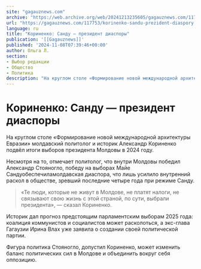 ```yaml
---
site: "gagauznews.com"
archive: "https://web.archive.org/web/20241213235605/gagauznews.com/117753/korinenko-sandu-prezident-diaspory.html"
url: "https://gagauznews.com/117753/korinenko-sandu-prezident-diaspory.html"
language: ru
title: "Кориненко: Санду — президент диаспоры"
publication: '[[Gagauznews]]'
published: '2024-11-08T07:39:46+00:00'
author: Ольга Л.
section:
- Выбор редакции
- Общество
- Политика
description: "На круглом столе «Формирование новой международной архитектуры Евразии» молдавский политолог и историк Александр Кориненко подвёл итоги выборов президента Молдовы в 2024 году. Несмотря на то, отмечает политолог, что внутри Молдовы победил Александр Стояногло, победу на выборах Майе Санду обеспечила молдавская диаспора, что лишь усилило внутренний раскол в обществе, зревший последние четыре года при режиме Санду. «Те люди, которые не живут в Молдове, не платят налоги, не связывают свою жизнь с этой страной, по сути, выбрали президента», — сказал Кориненко. Историк дал прогноз предстоящим парламентским выборам 2025 года: коалиция коммунистов и социалистов может расколоться, а экс-глава Гагаузии Ирина Влах уже заявила […]"
---
```


# Кориненко: Санду — президент диаспоры

На круглом столе «Формирование новой международной архитектуры Евразии» молдавский политолог и историк Александр Кориненко подвёл итоги выборов президента Молдовы в 2024 году.

Несмотря на то, отмечает политолог, что внутри Молдовы победил Александр Стояногло, победу на выборах Майе Сандуобеспечиламолдавская диаспора, что лишь усилило внутренний раскол в обществе, зревший последние четыре года при режиме Санду.

> «Те люди, которые не живут в Молдове, не платят налоги, не связывают свою жизнь с этой страной, по сути, выбрали президента», — сказал Кориненко.

Историк дал прогноз предстоящим парламентским выборам 2025 года: коалиция коммунистов и социалистов может расколоться, а экс-глава Гагаузии Ирина Влах уже заявила о создании своей политической партии.

Фигура политика Стояногло, допустил Кориненко, может изменить баланс политических сил в Молдове и объединить вокруг себя оппозицию.